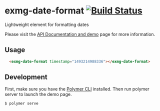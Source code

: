 # exmg-date-format [![Build Status](https://travis-ci.org/ExmgElements/exmg-date-format.svg?branch=master)](https://travis-ci.org/ExmgElements/exmg-date-format)

Lightweight element for formatting dates

Please visit the [API Documentation and demo](http://ExmgElements.github.io/exmg-date-format/) page for more information.

## Usage

```html
  <exmg-date-format timestamp="1493214988336"></exmg-date-format>
```

## Development

First, make sure you have the [Polymer CLI](https://www.npmjs.com/package/polymer-cli) installed. Then run polymer server to launch the demo page.

```
$ polymer serve
```
